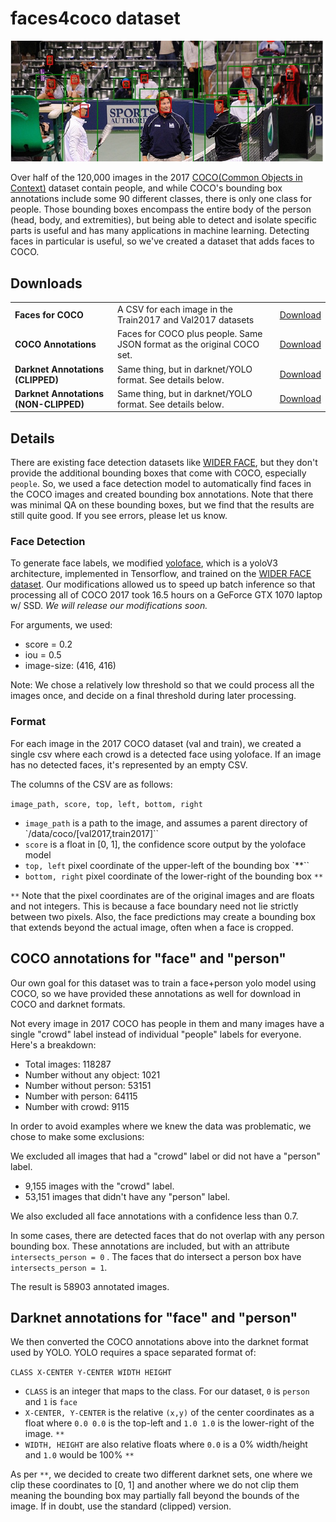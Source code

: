 # faces4coco dataset

![Example of faces for coco on a cropped 000000533816.jpg](./docs/faces-for-coco-example-000000533816.jpg)

Over half of the 120,000 images in the 2017 [COCO(Common Objects in Context)](http://cocodataset.org/) dataset contain people,
and while COCO's bounding box annotations include some 90 different classes, there is only one class
for people.
Those bounding boxes encompass the entire body of the person (head, body, and extremities), but being able
to detect and isolate specific parts is useful and has many applications in machine learning.
Detecting faces in particular is useful, so we've created a dataset that adds faces to COCO.

## Downloads
|   |     |      |
|---|-----|------|
| **Faces for COCO** | A CSV for each image in the Train2017 and Val2017 datasets | [Download](https://drive.google.com/open?id=1ZN3bI8uik0d_xcCBY3WdokkSboTnurry) |
| **COCO Annotations** | Faces for COCO plus people. Same JSON format as the original COCO set. | [Download](https://drive.google.com/open?id=19MBDKp4F2SJuI3xalyvY2CqZKRw7qUUe) |
| **Darknet Annotations (CLIPPED)** | Same thing, but in darknet/YOLO format. See details below. | [Download](https://drive.google.com/open?id=1Ivw40CBIWp90uJ0uFj9KcHJF1Mibc2ap) |
| **Darknet Annotations (NON-CLIPPED)** | Same thing, but in darknet/YOLO format. See details below. | [Download](https://drive.google.com/open?id=1cZX2QXohXI94QvYmyDYmRf9MT4YfudcA) |

## Details
There are existing face detection datasets like [WIDER FACE](http://shuoyang1213.me/WIDERFACE/), but they don't provide the additional
bounding boxes that come with COCO, especially `people`. So, we used a face detection model to
automatically find faces in the COCO images and created bounding box annotations.
Note that there was minimal QA on these bounding boxes, but we find
that the results are still quite good. If you see errors, please let us know.

### Face Detection
To generate face labels, we modified [yoloface](https://github.com/sthanhng/yoloface), which is a yoloV3 architecture, implemented in
 Tensorflow, and trained on the [WIDER FACE dataset](http://shuoyang1213.me/WIDERFACE/). Our modifications allowed us to speed up
 batch inference so that processing all of COCO 2017 took 16.5 hours on a GeForce GTX 1070 laptop w/ SSD. *We will release our modifications soon.*

For arguments, we used:
* score = 0.2
* iou = 0.5
* image-size: (416, 416)

Note: We chose a relatively low threshold so that we could process all the images once, and decide
on a final threshold during later processing.

### Format

For each image in the 2017 COCO dataset (val and train), we created a
single csv where each crowd is a detected face using yoloface.
If an image has no detected faces, it's represented by an empty CSV.

The columns of the CSV are as follows:

`image_path, score, top, left, bottom, right`

* `image_path` is a path to the image, and assumes a parent directory of `/data/coco/[val2017,train2017]``
* `score` is a float in [0, 1], the confidence score output by the yoloface model
* `top, left` pixel coordinate of the upper-left of the bounding box `**``
* `bottom, right` pixel coordinate of the lower-right of the bounding box `**`

`**` Note that the pixel coordinates are of the original images and are floats and not integers.
This is because a face boundary need not lie strictly between two pixels.
Also, the face predictions may create a bounding box that extends beyond the actual image, often
when a face is cropped.

## COCO annotations for "face" and "person"

Our own goal for this dataset was to train a face+person yolo model using COCO, so we have
provided these annotations as well for download in COCO and darknet formats.

Not every image in 2017 COCO has people in them and many images have a single "crowd" label instead of
individual "people" labels for everyone. Here's a breakdown:

* Total images: 118287
* Number without any object: 1021
* Number without person: 53151
* Number with person: 64115
* Number with crowd: 9115

In order to avoid examples where we knew the data was problematic, we chose to make
some exclusions:

We excluded all images that had a "crowd" label or did not have a "person" label.
* 9,155 images with the "crowd" label.
* 53,151 images that didn't have any "person" label.

We also excluded all face annotations with a confidence less than 0.7.

In some cases, there are detected faces that do not overlap with any person bounding box.
These annotations are included, but with an attribute `intersects_person = 0` .
The faces that do intersect a person box have `intersects_person = 1`.

The result is 58903 annotated images.

## Darknet annotations for "face" and "person"

We then converted the COCO annotations above into the darknet format used by YOLO. YOLO requires a space separated format of:

`CLASS X-CENTER Y-CENTER WIDTH HEIGHT`

* `CLASS` is an integer that maps to the class. For our dataset, `0`
  is `person` and `1` is `face`
* `X-CENTER, Y-CENTER` is the relative `(x,y)` of the center coordinates
  as a float where `0.0 0.0` is the top-left and `1.0 1.0` is the
  lower-right of the image. `**`
* `WIDTH, HEIGHT` are also relative floats where `0.0` is a 0%
  width/height and `1.0` would be 100% `**`

As per `**`, we decided to create two different darknet sets, one where we clip these coordinates to
[0, 1] and another where we do not clip them meaning the bounding box may partially fall beyond
the bounds of the image. If in doubt, use the standard (clipped) version.
